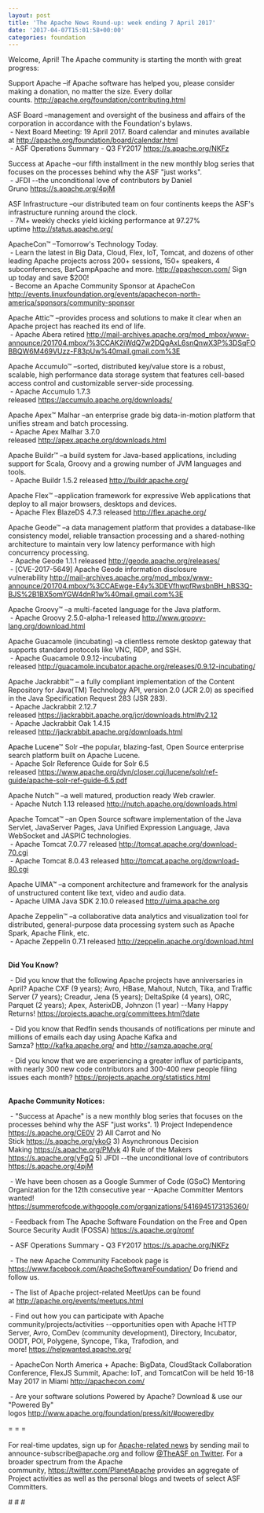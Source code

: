 ```yaml
---
layout: post
title: 'The Apache News Round-up: week ending 7 April 2017'
date: '2017-04-07T15:01:58+00:00'
categories: foundation
---
```

<p>Welcome, April! The Apache community is starting the month with great progress:</p> 
  <p>Support Apache&nbsp;–if Apache software has helped you, please consider making a donation, no matter the size. Every dollar counts.&nbsp;<a href="http://apache.org/foundation/contributing.html">http://apache.org/foundation/contributing.html</a></p> 
  <div> 
    <p>ASF Board –management and oversight of the business and affairs of the corporation in accordance with the Foundation's bylaws.<br />&nbsp;- Next Board Meeting: 19 April 2017. Board calendar and minutes available at&nbsp;<a href="http://apache.org/foundation/board/calendar.html">http://apache.org/foundation/board/calendar.html</a><br />&nbsp;- ASF Operations Summary - Q3 FY2017 <a href="https://s.apache.org/NKFz">https://s.apache.org/NKFz</a></p> 
    <p>Success at Apache –our fifth installment in the new monthly blog series that focuses on the processes behind why the ASF &quot;just works&quot;.<br />&nbsp;- JFDI --the unconditional love of contributors by Daniel Gruno&nbsp;<a href="https://s.apache.org/4pjM">https://s.apache.org/4pjM</a></p> 
    <p>ASF Infrastructure –our distributed team on four continents keeps the ASF's infrastructure running around the clock.<br />&nbsp;- 7M+ weekly checks yield kicking performance at 97.27% uptime&nbsp;<a href="http://status.apache.org/">http://status.apache.org/</a></p> 
  </div> 
  <div> 
    <p><a href="http://status.apache.org/"></a>ApacheCon™ –Tomorrow's Technology Today.<br />&nbsp;- Learn the latest in Big Data, Cloud, Flex, IoT, Tomcat, and dozens of other leading Apache projects across 200+ sessions, 150+ speakers, 4 subconferences, BarCampApache and more. <a href="http://apachecon.com/">http://apachecon.com/</a>&nbsp;Sign up today and save $200!<br />&nbsp;-&nbsp;Become an Apache Community Sponsor at ApacheCon <a href="http://events.linuxfoundation.org/events/apachecon-north-america/sponsors/community-sponsor">http://events.linuxfoundation.org/events/apachecon-north-america/sponsors/community-sponsor</a></p> 
    <p>Apache Attic™ –provides process and solutions to make it clear when an Apache project has reached its end of life.<br />&nbsp;- Apache Abera retired&nbsp;<a href="http://mail-archives.apache.org/mod_mbox/www-announce/201704.mbox/%3CCAK2iWdQ7w2DQgAxL6snQnwX3P%3DSqFOBBQW6M469VUzz-F83pUw%40mail.gmail.com%3E">http://mail-archives.apache.org/mod_mbox/www-announce/201704.mbox/%3CCAK2iWdQ7w2DQgAxL6snQnwX3P%3DSqFOBBQW6M469VUzz-F83pUw%40mail.gmail.com%3E</a></p> 
    <p>Apache Accumulo™ –sorted, distributed key/value store is a robust, scalable, high performance data storage system that features cell-based access control and customizable server-side processing.<br />&nbsp;- Apache Accumulo 1.7.3 released&nbsp;<a href="https://accumulo.apache.org/downloads/">https://accumulo.apache.org/downloads/</a></p> 
    <p>Apache Apex™ Malhar –an enterprise grade big data-in-motion platform that unifies stream and batch processing.<br />&nbsp;- Apache Apex Malhar 3.7.0 released&nbsp;<a href="http://apex.apache.org/downloads.html">http://apex.apache.org/downloads.html</a></p> 
    <p>Apache Buildr™ –a build system for Java-based applications, including support for Scala, Groovy and a growing number of JVM languages and tools.<br />&nbsp;- Apache Buildr 1.5.2 released&nbsp;<a href="http://buildr.apache.org/">http://buildr.apache.org/</a></p> 
    <p>Apache Flex™ –application framework for expressive Web applications that deploy to all major browsers, desktops and devices.<br />&nbsp;- Apache Flex BlazeDS 4.7.3 released&nbsp;<a href="http://flex.apache.org/">http://flex.apache.org/</a></p> 
    <p> </p> 
    <p>Apache Geode™ –a data management platform that provides a database-like consistency model, reliable transaction processing and a shared-nothing architecture to maintain very low latency performance with high concurrency processing.<br />&nbsp;- Apache Geode 1.1.1 released&nbsp;<a href="http://geode.apache.org/releases/">http://geode.apache.org/releases/</a><br />&nbsp;-&nbsp;[CVE-2017-5649] Apache Geode information disclosure vulnerability&nbsp;<a href="http://mail-archives.apache.org/mod_mbox/www-announce/201704.mbox/%3CCAEwge-E4y%3DEVfhwpfRwsbnBH_hBS3Q-BJS%2B1BX5omYGW4dnR1w%40mail.gmail.com%3E">http://mail-archives.apache.org/mod_mbox/www-announce/201704.mbox/%3CCAEwge-E4y%3DEVfhwpfRwsbnBH_hBS3Q-BJS%2B1BX5omYGW4dnR1w%40mail.gmail.com%3E</a></p> 
    <p>Apache Groovy™ –a multi-faceted language for the Java platform.<br />&nbsp;- Apache Groovy 2.5.0-alpha-1 released&nbsp;<a href="http://www.groovy-lang.org/download.html">http://www.groovy-lang.org/download.html</a></p> 
    <p>Apache Guacamole (incubating)&nbsp;–a clientless remote desktop gateway that supports standard protocols like VNC, RDP, and SSH.<br />&nbsp;- Apache Guacamole 0.9.12-incubating released&nbsp;<a href="http://guacamole.incubator.apache.org/releases/0.9.12-incubating/">http://guacamole.incubator.apache.org/releases/0.9.12-incubating/</a></p> 
    <p>Apache Jackrabbit™ – a fully compliant implementation of the Content Repository for Java(TM) Technology API, version 2.0 (JCR 2.0) as specified in the Java Specification Request 283 (JSR 283).<br />&nbsp;- Apache Jackrabbit 2.12.7 released&nbsp;<a href="https://jackrabbit.apache.org/jcr/downloads.html#v2.12">https://jackrabbit.apache.org/jcr/downloads.html#v2.12</a><br />&nbsp;-&nbsp;Apache Jackrabbit Oak 1.4.15 released&nbsp;<a href="http://jackrabbit.apache.org/downloads.html">http://jackrabbit.apache.org/downloads.html</a></p> 
    <p><font color="#000000">Apache Lucene</font>™ Solr –the popular, blazing-fast, Open Source enterprise search platform built on Apache Lucene.<br /><font color="#000000">&nbsp;-&nbsp;</font>Apache Solr Reference Guide for Solr 6.5 released&nbsp;<a href="https://www.apache.org/dyn/closer.cgi/lucene/solr/ref-guide/apache-solr-ref-guide-6.5.pdf">https://www.apache.org/dyn/closer.cgi/lucene/solr/ref-guide/apache-solr-ref-guide-6.5.pdf</a></p> 
    <p>Apache Nutch™ –a well matured, production ready Web crawler.<br />&nbsp;- Apache Nutch 1.13 released&nbsp;<a href="http://nutch.apache.org/downloads.html">http://nutch.apache.org/downloads.html</a></p> 
    <p>Apache Tomcat™ –an Open Source software implementation of the Java Servlet, JavaServer Pages, Java Unified Expression Language, Java WebSocket and JASPIC technologies.<br />&nbsp;- Apache Tomcat 7.0.77 released&nbsp;<a href="http://tomcat.apache.org/download-70.cgi">http://tomcat.apache.org/download-70.cgi</a><br />&nbsp;-&nbsp;Apache Tomcat 8.0.43 released <a href="http://tomcat.apache.org/download-80.cgi">http://tomcat.apache.org/download-80.cgi</a></p> 
    <p>Apache UIMA™ –a component architecture and framework for the analysis of unstructured content like text, video and audio data.<br />&nbsp;- Apache UIMA Java SDK 2.10.0 released&nbsp;<a href="http://uima.apache.org">http://uima.apache.org</a></p> 
    <p>Apache Zeppelin™ –a collaborative data analytics and visualization tool for distributed, general-purpose data processing system such as Apache Spark, Apache Flink, etc.<br />&nbsp;- Apache Zeppelin 0.7.1 released&nbsp;<a href="http://zeppelin.apache.org/download.html">http://zeppelin.apache.org/download.html</a></p> 
    <p><strong><br />Did You Know?</strong></p> 
    <p><strong></strong>&nbsp;- Did you know that the following Apache projects have anniversaries in April? Apache CXF (9 years); Avro, HBase, Mahout, Nutch, Tika, and Traffic Server (7 years); Creadur, Jena (5 years); DeltaSpike (4 years), ORC, Parquet (2 years); Apex, AsterixDB, Johnzon (1 year) --Many Happy Returns!&nbsp;<a href="https://projects.apache.org/committees.html?date">https://projects.apache.org/committees.html?date</a></p> 
    <p>&nbsp;- Did you know that Redfin sends thousands of notifications per minute and millions of emails each day using Apache Kafka and Samza?&nbsp;<a href="http://kafka.apache.org/">http://kafka.apache.org/</a> and&nbsp;<a href="http://samza.apache.org/">http://samza.apache.org/</a></p> 
    <p>&nbsp;- Did you know that we are experiencing a greater influx of participants, with nearly 300 new code contributors and 300-400 new people filing issues each month?&nbsp;<a href="https://projects.apache.org/statistics.html">https://projects.apache.org/statistics.html</a></p> 
  </div> 
  <div> 
    <p><strong><br />Apache Community Notices:</strong></p> 
  </div> 
  <div> 
    <p>&nbsp;- &quot;Success at Apache&quot; is a new monthly blog series that focuses on the processes behind why the ASF &quot;just works&quot;. 1) Project Independence <a href="https://s.apache.org/CE0V">https://s.apache.org/CE0V</a>&nbsp;2) All Carrot and No Stick&nbsp;<a href="https://s.apache.org/ykoG">https://s.apache.org/ykoG</a>&nbsp;3)&nbsp;Asynchronous Decision Making&nbsp;<a href="https://s.apache.org/PMvk">https://s.apache.org/PMvk</a>&nbsp;4)&nbsp;Rule of the Makers <a href="https://s.apache.org/yFgQ">https://s.apache.org/yFgQ</a>&nbsp;5) JFDI --the unconditional love of contributors <a href="https://s.apache.org/4pjM">https://s.apache.org/4pjM</a></p> 
    <p>&nbsp;- We have been chosen as a Google Summer of Code (GSoC) Mentoring Organization for the 12th consecutive year --Apache Committer Mentors wanted! <a href="https://summerofcode.withgoogle.com/organizations/5416945173135360/">https://summerofcode.withgoogle.com/organizations/5416945173135360/</a></p> 
    <p>&nbsp;- Feedback from The Apache Software Foundation on the Free and Open Source Security Audit (FOSSA) <a href="https://s.apache.org/romf">https://s.apache.org/romf</a></p> 
    <p>&nbsp;- ASF Operations Summary - Q3 FY2017&nbsp;<a href="https://s.apache.org/NKFz">https://s.apache.org/NKFz</a></p> 
    <p>&nbsp;- The new Apache Community Facebook page is <a href="https://www.facebook.com/ApacheSoftwareFoundation/">https://www.facebook.com/ApacheSoftwareFoundation/</a> Do friend and follow us.&nbsp;</p> 
    <div> 
      <p>&nbsp;- The list of Apache project-related MeetUps can be found at&nbsp;<a href="http://apache.org/events/meetups.html">http://apache.org/events/meetups.html</a></p> 
      <p>&nbsp;- Find out how you can participate with Apache community/projects/activities --opportunities open with&nbsp;Apache HTTP Server,&nbsp;Avro, ComDev (community development), Directory, Incubator, OODT, POI, Polygene, Syncope, Tika, Trafodion, and more!&nbsp;<a href="https://helpwanted.apache.org/">https://helpwanted.apache.org/</a></p> 
    </div> 
    <p>&nbsp;- ApacheCon North America + Apache: BigData, CloudStack Collaboration Conference, FlexJS Summit, Apache: IoT, and TomcatCon will be held 16-18 May 2017 in Miami <a href="http://apachecon.com/">http://apachecon.com/</a></p> 
    <p>&nbsp;- Are your software solutions Powered by Apache? Download &amp; use our &quot;Powered By&quot; logos&nbsp;<a href="http://www.apache.org/foundation/press/kit/#poweredby">http://www.apache.org/foundation/press/kit/#poweredby</a></p> 
    <div>= = =</div> 
    <div><br /></div> 
    <div>For real-time updates, sign up for <a href="http://apache.org/foundation/mailinglists.html#foundation-announce">Apache-related news</a> by sending mail to announce-subscribe@apache.org and follow <a href="https://twitter.com/TheASF">@TheASF on Twitter</a>. For a broader spectrum from the Apache community,&nbsp;<a href="http://s.apache.org/landsend">https://twitter.com/PlanetApache</a> provides an aggregate of Project activities as well as the personal blogs and tweets of select ASF Committers.</div> 
  </div> 
  <p># # #</p>
